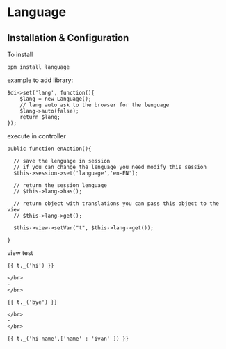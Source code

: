 Language
==================

Installation & Configuration
-------------

To install

    ppm install language


example to add library:

	$di->set('lang', function(){
		$lang = new Language();
		// lang auto ask to the browser for the lenguage
		$lang->auto(false);
		return $lang;
	});


execute in controller

    public function enAction(){

      // save the lenguage in session
      // if you can change the lenguage you need modify this session
      $this->session->set('language','en-EN');

      // return the session lenguage
      // $this->lang->has();

      // return object with translations you can pass this object to the view
      // $this->lang->get();

      $this->view->setVar("t", $this->lang->get());

    }


view test

    {{ t._('hi') }}

    </br>
    -
    </br>

    {{ t._('bye') }}

    </br>
    -
    </br>

    {{ t._('hi-name',['name' : 'ivan' ]) }}
